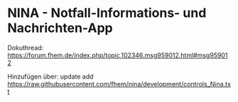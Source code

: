 # NINA - Notfall-Informations- und Nachrichten-App 

Dokuthread: 
https://forum.fhem.de/index.php/topic,102346.msg959012.html#msg959012

Hinzufügen über:
update add https://raw.githubusercontent.com/fhem/nina/development/controls_Nina.txt
